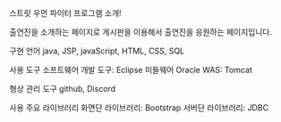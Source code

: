 스트릿 우먼 파이터 프로그램 소개! 

출연진을 소개하는 페이지로 게시판을 이용해서 출연진을 응원하는 페이지입니다.

구현 언어
java, JSP, javaScript, HTML, CSS, SQL

사용 도구
소프트웨어 개발 도구: Eclipse
미들웨어 Oracle
WAS: Tomcat

형상 관리 도구
github, Discord

사용 주요 라이브러리
화면단 라이브러리: Bootstrap
서버단 라이브러리: JDBC
